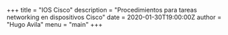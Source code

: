 +++
title = "IOS Cisco"
description = "Procedimientos para tareas networking en dispositivos Cisco"
date = 2020-01-30T19:00:00Z
author = "Hugo Avila"
menu = "main"
+++